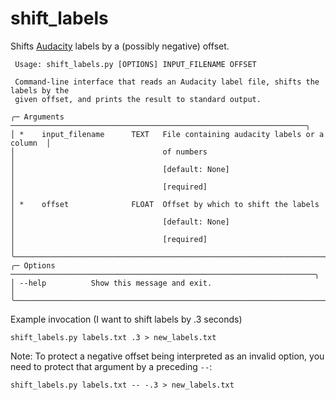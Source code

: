 # shift_labels

Shifts [Audacity](https://www.audacityteam.org/) labels by a (possibly negative) offset.
```
 Usage: shift_labels.py [OPTIONS] INPUT_FILENAME OFFSET

 Command-line interface that reads an Audacity label file, shifts the labels by the
 given offset, and prints the result to standard output.

╭─ Arguments ──────────────────────────────────────────────────────────────────╮
│ *    input_filename      TEXT   File containing audacity labels or a column  │
│                                 of numbers                                   │
│                                 [default: None]                              │
│                                 [required]                                   │
│ *    offset              FLOAT  Offset by which to shift the labels          │
│                                 [default: None]                              │
│                                 [required]                                   │
╰──────────────────────────────────────────────────────────────────────────────╯
╭─ Options ────────────────────────────────────────────────────────────────────╮
│ --help          Show this message and exit.                                  │
╰──────────────────────────────────────────────────────────────────────────────╯
```
Example invocation (I want to shift labels by .3 seconds)
```console
shift_labels.py labels.txt .3 > new_labels.txt
```
Note: To protect a negative offset being interpreted as an invalid option, you
need to protect that argument by a preceding `--`:
```console
shift_labels.py labels.txt -- -.3 > new_labels.txt
```
